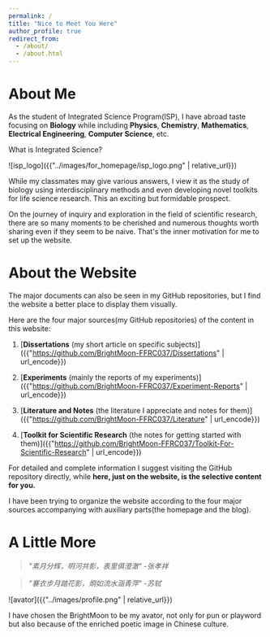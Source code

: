 ```yaml
---
permalink: /
title: "Nice to Meet You Here"
author_profile: true
redirect_from: 
  - /about/
  - /about.html
---
```


# About Me
As the student of Integrated Science Program(ISP), I have abroad taste focusing on **Biology** while including **Physics**, **Chemistry**, **Mathematics**, **Electrical Engineering**, **Computer Science**, etc. 

What is Integrated Science?

![isp_logo]({{"../images/for_homepage/isp_logo.png" | relative_url}})

While my classmates may give various answers, I view it as the study of biology using interdisciplinary methods and even developing novel toolkits for life science research. This an exciting but formidable prospect.

On the journey of inquiry and exploration in the field of scientific research, there are so many moments to be cherished and numerous thoughts worth sharing even if they seem to be naive. That's the inner motivation for me to set up the website.

# About the Website
The major documents can also be seen in my GitHub repositories, but I find the website a better place to display them visually.

Here are the four major sources(my GitHub repositories) of the content in this website:

1. [**Dissertations** (my short article on specific subjects)]({{"https://github.com/BrightMoon-FFRC037/Dissertations" | url_encode}})

2. [**Experiments** (mainly the reports of my experiments)]({{"https://github.com/BrightMoon-FFRC037/Experiment-Reports" | url_encode}})

3. [**Literature and Notes** (the literature I appreciate and notes for them)]({{"https://github.com/BrightMoon-FFRC037/Literature" | url_encode}})

4. [**Toolkit for Scientific Research** (the notes for getting started with them)]({{"https://github.com/BrightMoon-FFRC037/Toolkit-For-Scientific-Research" | url_encode}})

For detailed and complete information I suggest visiting the GitHub repository directly, while **here, just on the website, is the selective content for you.**

I have been trying to organize the website according to the four major sources accompanying with auxiliary parts(the homepage and the blog).

# A Little More
> *"素月分辉，明河共影，表里俱澄澈"
> -张孝祥*

> *"褰衣步月踏花影，烱如流水涵青萍"
> -苏轼*

![avator]({{"../images/profile.png" | relative_url}})

I have chosen the BrightMoon to be my avator, not only for pun or playword but also because of the enriched poetic image in Chinese culture.


